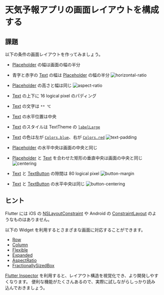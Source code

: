 # 天気予報アプリの画面レイアウトを構成する

## 課題

以下の条件の画面レイアウトを作ってみましょう。

- [Placeholder] の幅は画面の幅の半分
- 青字と赤字の [Text] の幅は [Placeholder] の幅の半分
  ![horizontal-ratio]

- [Placeholder] の高さと幅は同じ
  ![aspect-ratio]

- [Text] の上下に 16 logical pixel のパディング
- [Text] の文字は `** ℃`
- [Text] の水平位置は中央
- [Text] のスタイルは TextTheme の [`labelLarge`]
- [Text] の色は左が [`Colors.blue`]、右が [`Colors.red`]
  ![text-padding]

- [Placeholder] の水平中央は画面の中央と同じ
- [Placeholder] と [Text] を合わせた矩形の垂直中央は画面の中央と同じ
  ![centering]

- [Text] と [TextButton] の隙間は 80 logical pixel
  ![button-margin]

- [Text] と [TextButton] の水平中央は同じ
  ![button-centering]

## ヒント

Flutter には iOS の [NSLayoutConstraint] や Android の [ConstraintLayout] のようなものはありません。

以下の Widget を利用するとさまざまな画面に対応することができます。

- [Row]
- [Column]
- [Flexible]
- [Expanded]
- [AspectRatio]
- [FractionallySizedBox]

[Flutter Inspector] を利用すると、レイアウト構造を視覚化でき、より開発しやすくなります。
便利な機能がたくさんあるので、実際に試しながらしっかり読み込んでおきましょう。

<!-- Links -->

[horizontal-ratio]: https://github.com/yumemi-inc/flutter-training-template/blob/main/docs/sessions/images/layout/horizontal-ratio.png?raw=true

[aspect-ratio]: https://github.com/yumemi-inc/flutter-training-template/blob/main/docs/sessions/images/layout/aspect-ratio.png?raw=true

[text-padding]: https://github.com/yumemi-inc/flutter-training-template/blob/main/docs/sessions/images/layout/text-padding.png?raw=true

[centering]: https://github.com/yumemi-inc/flutter-training-template/blob/main/docs/sessions/images/layout/centering.png?raw=true

[button-margin]: https://github.com/yumemi-inc/flutter-training-template/blob/main/docs/sessions/images/layout/button-margin.png?raw=true

[button-centering]: https://github.com/yumemi-inc/flutter-training-template/blob/main/docs/sessions/images/layout/button-centering.png?raw=true

[Placeholder]: https://api.flutter.dev/flutter/widgets/Placeholder-class.html

[Text]: https://api.flutter.dev/flutter/widgets/Text-class.html

[`labelLarge`]: https://api.flutter.dev/flutter/material/TextTheme/labelLarge.html

[`Colors.blue`]: https://api.flutter.dev/flutter/material/Colors/blue-constant.html

[`Colors.red`]: https://api.flutter.dev/flutter/material/Colors/red-constant.html

[TextButton]: https://api.flutter.dev/flutter/material/TextButton-class.html

[NSLayoutConstraint]: https://developer.apple.com/documentation/uikit/nslayoutconstraint

[ConstraintLayout]: https://developer.android.com/develop/ui/views/layout/constraint-layout

[Row]: https://api.flutter.dev/flutter/widgets/Row-class.html

[Column]: https://api.flutter.dev/flutter/widgets/Column-class.html

[Flexible]: https://api.flutter.dev/flutter/widgets/Flexible-class.html

[Expanded]: https://api.flutter.dev/flutter/widgets/Expanded-class.html

[AspectRatio]: https://api.flutter.dev/flutter/widgets/AspectRatio-class.html

[FractionallySizedBox]: https://api.flutter.dev/flutter/widgets/FractionallySizedBox-class.html

[Flutter Inspector]: https://docs.flutter.dev/development/tools/devtools/inspector
